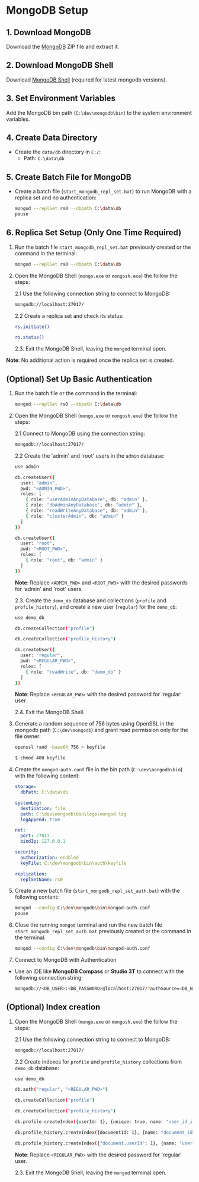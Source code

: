 # MongoDB Setup

## 1. Download MongoDB

Download the [MongoDB](https://www.mongodb.com/try/download/community) ZIP file and extract it.

## 2. Download MongoDB Shell

Download [MongoDB Shell](https://www.mongodb.com/try/download/shell) (required for latest mongodb versions).

## 3. Set Environment Variables

Add the MongoDB bin path (`C:\dev\mongodb\bin`) to the system environment variables.

## 4. Create Data Directory

- Create the `data/db` directory in `C:/`:
  - Path: `C:\data\db`

## 5. Create Batch File for MongoDB

- Create a batch file (`start_mongodb_repl_set.bat`) to run MongoDB with a replica set and no authentication:
  ```bash
  mongod --replSet rs0 --dbpath C:\data\db
  pause
  ```

## 6. Replica Set Setup (Only One Time Required)

1.  Run the batch file `start_mongodb_repl_set.bat` previously created or the command in the terminal:
    ```bash
    mongod --replSet rs0 --dbpath C:\data\db
    ```
2.  Open the MongoDB Shell (`mongo.exe` or `mongosh.exe`) the follow the steps:

    2.1 Use the following connection string to connect to MongoDB:

    ```bash
    mongodb://localhost:27017/
    ```

    2.2 Create a replica set and check its status:

    ```bash
    rs.initiate()

    rs.status()
    ```

    2.3. Exit the MongoDB Shell, leaving the `mongod` terminal open.

**Note**: No additional action is required once the replica set is created.

## (Optional) Set Up Basic Authentication

1. Run the batch file or the command in the terminal:
   ```bash
   mongod --replSet rs0 --dbpath C:\data\db
   ```
2. Open the MongoDB Shell (`mongo.exe` or `mongosh.exe`) the follow the steps:

   2.1 Connect to MongoDB using the connection string:

   ```bash
   mongodb://localhost:27017/
   ```

   2.2 Create the 'admin' and 'root' users in the `admin` database:

   ```bash
   use admin

   db.createUser({
     user: "admin",
     pwd: "<ADMIN_PWD>",
     roles: [
       { role: "userAdminAnyDatabase", db: "admin" },
       { role: "dbAdminAnyDatabase", db: "admin" },
       { role: "readWriteAnyDatabase", db: "admin" },
       { role: "clusterAdmin", db: "admin" }
     ]
   })

   db.createUser({
     user: "root",
     pwd: "<ROOT_PWD>",
     roles: [
       { role: "root", db: "admin" }
     ]
   })
   ```

   **Note**: Replace `<ADMIN_PWD>` and `<ROOT_PWD>` with the desired passwords for 'admin' and 'root' users.

   2.3. Create the `demo_db` database and collections (`profile` and `profile_history`), and create a new user (`regular`) for the `demo_db`:

   ```bash
   use demo_db

   db.createCollection("profile")

   db.createCollection("profile_history")

   db.createUser({
     user: "regular",
     pwd: "<REGULAR_PWD>",
     roles: [
       { role: "readWrite", db: "demo_db" }
     ]
   })
   ```

   **Note**: Replace `<REGULAR_PWD>` with the desired password for 'regular' user.

   2.4. Exit the MongoDB Shell.

3. Generate a random sequence of 756 bytes using OpenSSL in the mongodb path (`C:\dev\mongodb`) and grant read permission only for the file owner:

   ```bash
   openssl rand -base64 756 > keyfile

   $ chmod 400 keyfile
   ```

4. Create the `mongod-auth.conf` file in the bin path (`C:\dev\mongodb\bin`) with the following content:

   ```yaml
   storage:
     dbPath: C:\data\db

   systemLog:
     destination: file
     path: C:\dev\mongodb\bin\logs\mongod.log
     logAppend: true

   net:
     port: 27017
     bindIp: 127.0.0.1

   security:
     authorization: enabled
     keyFile: C:\dev\mongodb\bin\auth\keyfile

   replication:
     replSetName: rs0
   ```

5. Create a new batch file (`start_mongodb_repl_set_auth.bat`) with the following content:

   ```bash
   mongod --config C:\dev\mongodb\bin\mongod-auth.conf
   pause
   ```

6. Close the running `mongod` terminal and run the new batch file `start_mongodb_repl_set_auth.bat` previously created or the command in the terminal:

   ```bash
   mongod --config C:\dev\mongodb\bin\mongod-auth.conf
   ```

7. Connect to MongoDB with Authentication

- Use an IDE like **MongoDB Compass** or **Studio 3T** to connect with the following connection string:
  ```bash
  mongodb://<DB_USER>:<DB_PASSWORD>@localhost:27017/?authSource=<DB_NAME>&replicaSet=rs0
  ```

## (Optional) Index creation

1.  Open the MongoDB Shell (`mongo.exe` or `mongosh.exe`) the follow the steps:

    2.1 Use the following connection string to connect to MongoDB:

    ```bash
    mongodb://localhost:27017/
    ```

    2.2 Create indexes for `profile` and `profile_history` collections from `demo_db` database:

    ```bash
    use demo_db

    db.auth("regular", "<REGULAR_PWD>")

    db.createCollection("profile")

    db.createCollection("profile_history")

    db.profile.createIndex({userId: 1}, {unique: true, name: "user_id_index"})

    db.profile_history.createIndex({documentId: 1}, {name: "document_id_index"})

    db.profile_history.createIndex({"document.userId": 1}, {name: "user_id_index"})
    ```

    **Note**: Replace `<REGULAR_PWD>` with the desired password for 'regular' user.

    2.3. Exit the MongoDB Shell, leaving the `mongod` terminal open.
